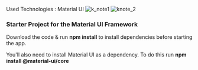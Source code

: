 Used Technologies : Material UI
![k_note1](https://user-images.githubusercontent.com/56603291/120148775-5b29f200-c206-11eb-931a-8d38306b6bde.jpg)
![knote_2](https://user-images.githubusercontent.com/56603291/120148990-ae9c4000-c206-11eb-9cff-ff6b1208afd6.jpg)
### Starter Project for the Material UI Framework

Download the code & run **npm install** to install dependencies before starting the app.

You'll also need to install Material UI as a dependency. To do this run **npm install @material-ui/core**
